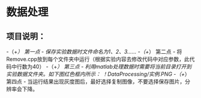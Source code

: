# 数据处理
## 项目说明：
-（+*） 第一点 -
保存实验数据时文件命名为1、2、3......
-（+*） 第二点 -
将Remove.cpp放到每个文件夹中运行（根据实验内容去修改代码中对应参数，此代码中行数为40）
-（+*） 第三点 -
利用matlab处理数据时需要将当前目录打开到实验数据文件夹。如下图红色框内所示：
！DataProcessing/实例.PNG 
-（+*） 第四点 -
当运行结果出现灰度图后，最好选择复制图像，不要选择保存图片，分辨率会下降。
